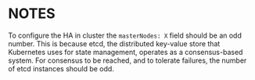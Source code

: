 # NOTES

To configure the HA in cluster the ```masterNodes: X``` field should be an odd number. This is because etcd, the distributed key-value store that Kubernetes uses for state management, operates as a consensus-based system. For consensus to be reached, and to tolerate failures, the number of etcd instances should be odd.